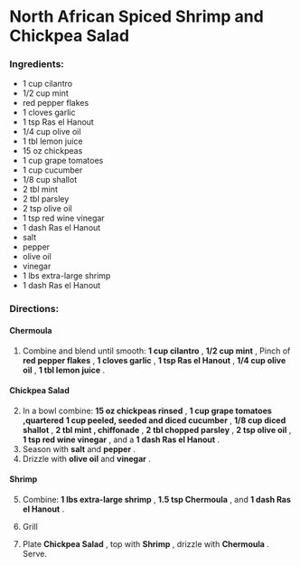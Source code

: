 # North African Spiced Shrimp and Chickpea Salad 

### Ingredients: 
* 1 cup cilantro
* 1/2 cup mint
*  red pepper flakes
* 1 cloves garlic
* 1 tsp Ras el Hanout
* 1/4 cup olive oil
* 1 tbl lemon juice
* 15 oz chickpeas
* 1 cup grape tomatoes
* 1 cup cucumber
* 1/8 cup shallot
* 2 tbl mint
* 2 tbl parsley
* 2 tsp olive oil
* 1 tsp red wine vinegar
* 1 dash Ras el Hanout
*  salt
*  pepper
*  olive oil
*  vinegar
* 1 lbs extra-large shrimp
* 1 dash Ras el Hanout

### Directions: 

#### Chermoula
1. Combine and blend until smooth: **1 cup cilantro** , **1/2 cup mint** , Pinch of **red pepper flakes** , **1 cloves garlic** , **1 tsp Ras el Hanout** , **1/4 cup olive oil** , **1 tbl lemon juice** . 



#### Chickpea Salad
2. In a bowl combine: **15 oz chickpeas rinsed** , **1 cup grape tomatoes ,quartered** **1 cup peeled, seeded and diced cucumber** , **1/8 cup diced shallot** , **2 tbl mint , chiffonade** , **2 tbl chopped parsley** , **2 tsp olive oil** , **1 tsp red wine vinegar** , and a **1 dash Ras el Hanout** . 
3. Season with **salt** and **pepper** . 
4. Drizzle with **olive oil** and **vinegar** . 



#### Shrimp
5. Combine: **1 lbs extra-large shrimp** , **1.5 tsp Chermoula** , and **1 dash Ras el Hanout** . 
6. Grill 


7. Plate **Chickpea Salad** , top with **Shrimp** , drizzle with **Chermoula** . Serve. 

